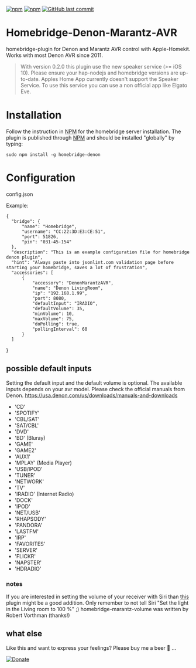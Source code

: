 [![npm](https://img.shields.io/npm/v/homebridge-denon-x.svg?style=plastic)](https://www.npmjs.com/package/homebridge-denon-x)
[![npm](https://img.shields.io/npm/dt/homebridge-denon-x.svg?style=plastic)](https://www.npmjs.com/package/homebridge-denon-x)
[![GitHub last commit](https://img.shields.io/github/last-commit/skrollme/homebridge-denon-marantz-avr.svg?style=plastic)](https://github.com/skrollme/homebridge-denon-marantz-avr)

# Homebridge-Denon-Marantz-AVR
homebridge-plugin for Denon and Marantz AVR control with Apple-Homekit. Works with most Denon AVR since 2011.

> With version 0.2.0 this plugin use the new speaker service (>= iOS  10). Please ensure your hap-nodejs and homebridge versions are up-to-date.
Apples Home App currently doesn't support the Speaker Service. To use this service you can use a non official app like Elgato Eve.

# Installation
Follow the instruction in [NPM](https://www.npmjs.com/package/homebridge) for the homebridge server installation. The plugin is published through [NPM](https://www.npmjs.com/package/homebridge-denon) and should be installed "globally" by typing:

    sudo npm install -g homebridge-denon

# Configuration

config.json

Example:

    {
      "bridge": {
          "name": "Homebridge",
          "username": "CC:22:3D:E3:CE:51",
          "port": 51826,
          "pin": "031-45-154"
      },
      "description": "This is an example configuration file for homebridge denon plugin",
      "hint": "Always paste into jsonlint.com validation page before starting your homebridge, saves a lot of frustration",
      "accessories": [
          {
              "accessory": "DenonMarantzAVR",
              "name": "Denon LivingRoom",
              "ip": "192.168.1.99",
              "port": 8080,
              "defaultInput": "IRADIO",
              "defaultVolume": 35,
              "minVolume": 10,
              "maxVolume": 75,
              "doPolling": true,
              "pollingInterval": 60
          }
      ]
  }

## possible default inputs
Setting the default input and the default volume is optional. The available inputs depends on your avr model. Please check the official manuals from Denon. https://usa.denon.com/us/downloads/manuals-and-downloads

- 'CD'
- 'SPOTIFY'
- 'CBL/SAT'
- 'SAT/CBL'
- 'DVD'
- 'BD' (Bluray)
- 'GAME'
- 'GAME2'
- 'AUX1'
- 'MPLAY' (Media Player)
- 'USB/IPOD'
- 'TUNER'
- 'NETWORK'
- 'TV'
- 'IRADIO' (Internet Radio)
- 'DOCK'
- 'IPOD'
- 'NET/USB'
- 'RHAPSODY'
- 'PANDORA'
- 'LASTFM'
- 'IRP'
- 'FAVORITES'
- 'SERVER'
- 'FLICKR'
- 'NAPSTER'
- 'HDRADIO'


### notes
If you are interested in setting the volume of your receiver with Siri than [this](https://github.com/robertvorthman/homebridge-marantz-volume) plugin might be a good addition. Only remember to not tell Siri "Set the light in the Living room to 100 %" ;)
homebridge-marantz-volume was written by Robert Vorthman (thanks!)

## what else

Like this and want to express your feelings? Please buy me a beer :beers: ...

[![Donate](https://img.shields.io/badge/Donate-PayPal-blue.svg)](https://www.paypal.me/skroll)
